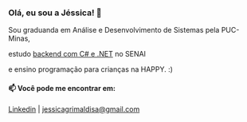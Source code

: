 ### Olá, eu sou a Jéssica! 👋

Sou graduanda em Análise e Desenvolvimento de Sistemas pela PUC-Minas,

estudo [backend com C# e .NET](https://github.com/jessicagrimaldi/studies/tree/development/senaiAtividades) no SENAI 

e ensino programação para crianças na HAPPY. :)

#### 📫 Você pode me encontrar em:
[Linkedin](https://www.linkedin.com/in/jessicagrimaldi/) |
jessicagrimaldisa@gmail.com

<!--
**jessicagrimaldi/jessicagrimaldi** is a ✨ _special_ ✨ repository because its `README.md` (this file) appears on your GitHub profile.

Here are some ideas to get you started:

- 🔭 I’m currently working on ...
- 🌱 I’m currently learning ...
- 👯 I’m looking to collaborate on ...
- 🤔 I’m looking for help with ...
- 💬 Ask me about ...
- 📫 How to reach me: ...
- 😄 Pronouns: ...
- ⚡ Fun fact: ...
#### 🌱 Sobre meus estudos:
-->
